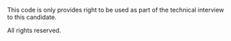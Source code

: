 This code is only provides right to be used as part of the technical interview
to this candidate.

All rights reserved.
